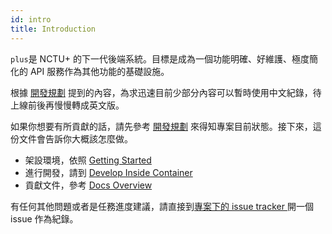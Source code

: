```yaml
---
id: intro
title: Introduction
---
```


[1]:https://github.com/ianre657/plus/wiki
[2]:https://github.com/ianre657/plus/issues

`plus`是 NCTU+ 的下一代後端系統。目標是成為一個功能明確、好維護、極度簡化的 API 服務作為其他功能的基礎設施。

根據 [開發規劃][1] 提到的內容，為求迅速目前少部分內容可以暫時使用中文紀錄，待上線前後再慢慢轉成英文版。

如果你想要有所貢獻的話，請先參考 [開發規劃][1] 來得知專案目前狀態。接下來，這份文件會告訴你大概該怎麼做。

[Link1]: ./getting_started.md
[Link2]: ./dev_container.md
[Link3]: ./writeDocs/docs_overview.md

+ 架設環境，依照 [Getting Started][Link1]
+ 進行開發，請到 [Develop Inside Container][Link2]
+ 貢獻文件，參考 [Docs Overview][Link3]

有任何其他問題或者是任務進度建議，請直接到[專案下的 issue tracker ][2]開一個 issue 作為紀錄。
